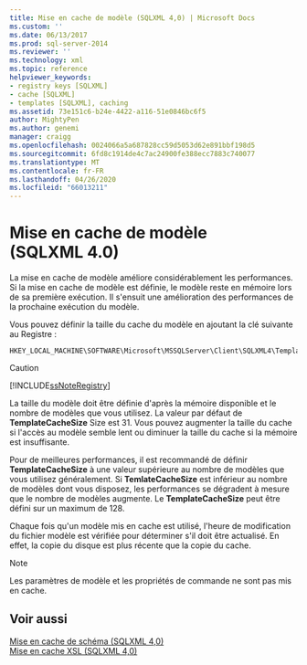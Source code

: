 ```yaml
---
title: Mise en cache de modèle (SQLXML 4,0) | Microsoft Docs
ms.custom: ''
ms.date: 06/13/2017
ms.prod: sql-server-2014
ms.reviewer: ''
ms.technology: xml
ms.topic: reference
helpviewer_keywords:
- registry keys [SQLXML]
- cache [SQLXML]
- templates [SQLXML], caching
ms.assetid: 73e151c6-b24e-4422-a116-51e0846bc6f5
author: MightyPen
ms.author: genemi
manager: craigg
ms.openlocfilehash: 0024066a5a687828cc59d5053d62e891bbf198d5
ms.sourcegitcommit: 6fd8c1914de4c7ac24900fe388ecc7883c740077
ms.translationtype: MT
ms.contentlocale: fr-FR
ms.lasthandoff: 04/26/2020
ms.locfileid: "66013211"
---
```

# <a name="template-caching-sqlxml-40"></a>Mise en cache de modèle (SQLXML 4.0)
  La mise en cache de modèle améliore considérablement les performances. Si la mise en cache de modèle est définie, le modèle reste en mémoire lors de sa première exécution. Il s'ensuit une amélioration des performances de la prochaine exécution du modèle.  
  
 Vous pouvez définir la taille du cache du modèle en ajoutant la clé suivante au Registre :  
  
```  
HKEY_LOCAL_MACHINE\SOFTWARE\Microsoft\MSSQLServer\Client\SQLXML4\TemplateCacheSize  
```  
  
> [!CAUTION]  
>  [!INCLUDE[ssNoteRegistry](../../../includes/ssnoteregistry-md.md)]  
  
 La taille du modèle doit être définie d'après la mémoire disponible et le nombre de modèles que vous utilisez. La valeur par défaut de **TemplateCacheSize** Size est 31. Vous pouvez augmenter la taille du cache si l'accès au modèle semble lent ou diminuer la taille du cache si la mémoire est insuffisante.  
  
 Pour de meilleures performances, il est recommandé de définir **TemplateCacheSize** à une valeur supérieure au nombre de modèles que vous utilisez généralement. Si **TemlateCacheSize** est inférieur au nombre de modèles dont vous disposez, les performances se dégradent à mesure que le nombre de modèles augmente. Le **TemplateCacheSize** peut être défini sur un maximum de 128.  
  
 Chaque fois qu'un modèle mis en cache est utilisé, l'heure de modification du fichier modèle est vérifiée pour déterminer s'il doit être actualisé. En effet, la copie du disque est plus récente que la copie du cache.  
  
> [!NOTE]  
>  Les paramètres de modèle et les propriétés de commande ne sont pas mis en cache.  
  
## <a name="see-also"></a>Voir aussi  
 [Mise en cache de schéma &#40;SQLXML 4,0&#41;](schema-caching-sqlxml-4-0.md)   
 [Mise en cache XSL &#40;SQLXML 4,0&#41;](xsl-caching-sqlxml-4-0.md)  
  
  
